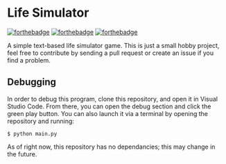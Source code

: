 # Life Simulator

[![forthebadge](https://forthebadge.com/images/badges/designed-in-ms-paint.svg)](https://forthebadge.com)
[![forthebadge](https://forthebadge.com/images/badges/made-with-python.svg)](https://forthebadge.com)
[![forthebadge](https://forthebadge.com/images/badges/built-with-love.svg)](https://forthebadge.com)

A simple text-based life simulator game. This is just a small hobby project, feel free to contribute by sending
a pull request or create an issue if you find a problem.

## Debugging

In order to debug this program, clone this repository, and open it in Visual Studio Code. From there, you can open the debug
section and click the green play button. You can also launch it via a terminal by opening the repository and running:

```
$ python main.py
```

As of right now, this repository has no dependancies; this may change in the future.
